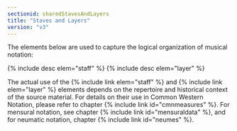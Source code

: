 ```yaml
---
sectionid: sharedStavesAndLayers
title: "Staves and Layers"
version: "v3"
---
```


The elements below are used to capture the logical organization of musical notation:



{% include desc elem="staff" %}
{% include desc elem="layer" %}




The actual use of the {% include link elem="staff" %} and {% include link elem="layer" %} elements
depends on the repertoire and historical context of the source material. For details
on
their use in Common Western Notation, please refer to chapter {% include link id="cmnmeasures" %}.
For mensural notation, see chapter {% include link id="mensuraldata" %}, and for neumatic notation,
chapter {% include link id="neumes" %}.

